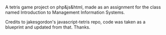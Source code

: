 A tetris game project on php&js&html, made as an assignment for the class named Introduction to Management Information Systems.

Credits to jakesgordon's javascript-tetris repo, code was taken as a blueprint and updated from that. Thanks.
